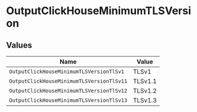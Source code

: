 # OutputClickHouseMinimumTLSVersion


## Values

| Name                                      | Value                                     |
| ----------------------------------------- | ----------------------------------------- |
| `OutputClickHouseMinimumTLSVersionTlSv1`  | TLSv1                                     |
| `OutputClickHouseMinimumTLSVersionTlSv11` | TLSv1.1                                   |
| `OutputClickHouseMinimumTLSVersionTlSv12` | TLSv1.2                                   |
| `OutputClickHouseMinimumTLSVersionTlSv13` | TLSv1.3                                   |